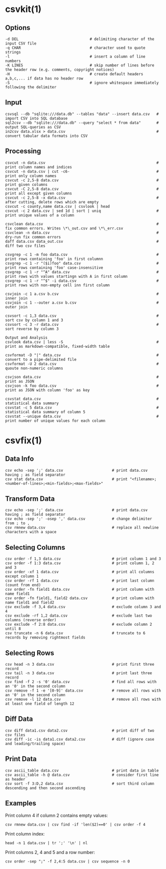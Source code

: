 # csvkit(1)

## Options

    -d DEL                                # delimiting character of the input CSV file
    -q CHAR                               # character used to quote strings
    -l                                    # insert a column of line numbers
    -K LINES                              # skip number of lines before the header row (e.g. comments, copyright notices)
    -H                                    # create default headers a,b,c,... if data has no header row
    -S                                    # ignore whitespace immediately following the delimiter

## Input

    csvsql --db "sqlite:///data.db" --tables "data" --insert data.csv   # import CSV into SQL database
    sql2csv --db "sqlite:///data.db" --query "select * from data"       # output SQL-queries as CSV
    in2csv data.xlsx > data.csv                                         # convert tabular data formats into CSV

## Processing

    csvcut -n data.csv                                                  # print column names and indices
    csvcut -n data.csv | cut -c6-                                       # print only column names
    csvcut -c 2,5-8 data.csv                                            # print given columns
    csvcut -C 2,5-8 data.csv                                            # print all except given columns
    csvcut -c 2,5-8 -x data.csv                                         # after cutting, delete rows which are empty
    csvcut -c county,name data.csv | csvlook | head
    csvcut -c 2 data.csv | sed 1d | sort | uniq                         # print unique values of a column

    csvclean data.csv                                                   # fix common errors. Writes \*\_out.csv and \*\_err.csv
    csvclean -n data.csv                                                # dry-run fix common errors
    daff data.csv data_out.csv                                          # diff two csv files

    csvgrep -c 1 -m foo data.csv                                        # print rows containing 'foo' in first columnn
    csvgrep -c 1 -r "($i)foo" data.csv                                  # print rows containing 'foo' case-insensitive
    csvgrep -c 1 -r "^A" data.csv                                       # print rows with values startingn with A in first column
    csvgrep -c 1 -r "^$" -i data.csv                                    # print rows with non-empty cell inn first column

    csvjoin -c 1 a.csv b.csv                                            # inner join
    csvjoin -c 1 --outer a.csv b.csv                                    # outer join

    csvsort -c 1,3 data.csv                                             # sort csv by column 1 and 3
    csvsort -c 3 -r data.csv                                            # sort reverse by column 3

    Output and Analysis
    csvlook data.csv | less -S                                          # print as markdown-compatible, fixed-width table

    csvformat -D "|" data.csv                                           # convert to a pipe-delimited file
    csvformat -U 2 data.csv                                             # quoute non-numeric columns

    csvjson data.csv                                                    # print as JSON
    csvjson -k foo data.csv                                             # print as JSON with column 'foo' as key

    csvstat data.csv                                                    # statistical data summary
    csvstat -c 5 data.csv                                               # statistical data summary of column 5
    csvstat --unique data.csv                                           # print number of unique values for each column

# csvfix(1)

## Data Info

    csv echo -sep ';' data.csv                      # print data.csv having ; as field separator
    csv stat data.csv                               # print "<filename>;<number-of-lines>;<min-fields>;<max-fields>"

## Transform Data

    csv echo -sep ';' data.csv                      # print data.csv having ; as field separator
    csv echo -sep ';' -osep ',' data.csv            # change delimiter from ; to ,
    csv rmnew data.csv                              # replace all newline characters with a space

## Selecting Columns

    csv order -f 1,3 data.csv                       # print column 1 and 3
    csv order -f 1:3 data.csv                       # print column 1, 2 and 3
    csv order -xf 1 data.csv                        # print all columns except column 1
    csv order -rf 1 data.csv                        # print last column (count from end)
    csv order -fn field1 data.csv                   # print column with name field1
    csv order -fn field1, field2 data.csv           # print column with name field1 and field2
    csv exclude -f 3,4 data.csv                     # exclude column 3 and 4
    csv exclude -rf 1,2 data.csv                    # exclude last two columns (reverse order)
    csv exclude -f 2:8 data.csv                     # exclude column 2 until 8
    csv truncate -n 6 data.csv                      # truncate to 6 records by removing rightmost fields

## Selecting Rows

    csv head -n 3 data.csv                          # print first three record
    csv tail -n 3 data.csv                          # print last three record
    csv find -f 2 -s '0' data.csv                   # find all rows with an '0' in the second column
    csv remove -f 1 -e '[0-9]' data.csv             # remove all rows with an '0' in the second column
    csv remove -l 12 data.csv                       # remove all rows with at least one field of length 12

## Diff Data

    csv diff data1.csv data2.csv                    # print diff of two csv files
    csv diff -ic -is data1.csv data2.csv            # diff (ignore case and leading/trailing space)

## Print Data

    csv ascii_table data.csv                        # print data in table
    csv ascii_table -h @ data.csv                   # consider first line as header
    csv sort -f 3:D,2 data.csv                      # sort third column descending and then second ascending

## Examples

  Print column 4 if column 2 contains empty values:

    csv rmnew data.csv | csv find -if 'len($2)==0' | csv order -f 4 

  Print column index:

    head -n 1 data.csv | tr ';' '\n' | nl

  Print columns 2, 4 and 5 and a row number:

    csv order -sep ";" -f 2,4:5 data.csv | csv sequence -n 0
